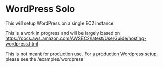 # WordPress Solo

This will setup WordPress on a single EC2 instance.

This is a work in progress and will be largely based on https://docs.aws.amazon.com/AWSEC2/latest/UserGuide/hosting-wordpress.html

This is not meant for production use. For a production Wordpress setup, please see the /examples/wordpress
